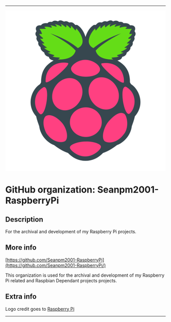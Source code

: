 
***

![RaspberryPi_Faded.png failed to load. The file may be missing or corrupt. Check the file path for errors first.](/AdditionalInfo/2/Seanpm2001-RaspberryPi/RaspberryPi_Faded.png)

# GitHub organization: Seanpm2001-RaspberryPi

## Description

For the archival and development of my Raspberry Pi projects.

## More info

[https://github.com/Seanpm2001-RaspberryPi](https://github.com/Seanpm2001-RaspberryPi/)

This organization is used for the archival and development of my Raspberry Pi related and Raspbian Dependant projects projects.

## Extra info

Logo credit goes to [Raspberry Pi](https://www.raspberrypi.org/)

***
